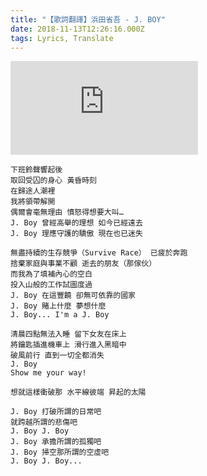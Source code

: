 ```yaml
---
title: "【歌詞翻譯】浜田省吾 - J. BOY"
date: 2018-11-13T12:26:16.000Z
tags: Lyrics, Translate
---
```


<iframe src="https://www.youtube.com/embed/k0fM6u-XVJk" title="YouTube video player" frameborder="0" allow="accelerometer; autoplay; clipboard-write; encrypted-media; gyroscope; picture-in-picture" allowfullscreen></iframe>

```
下班鈴聲響起後
取回受囚的身心 黃昏時刻
在歸途人潮裡
我將領帶解開
偶爾會毫無理由 憤怒得想要大叫…
J. Boy 曾經高舉的理想 如今已經遠去
J. Boy 理應守護的驕傲 現在也已迷失

無盡持續的生存競爭（Survive Race） 已疲於奔跑
捨棄家庭與事業不顧 逝去的朋友（那傢伙）
而我為了填補內心的空白
投入山般的工作試圖度過
J. Boy 在這豐饒 卻無可依靠的國家
J. Boy 賭上什麼 夢想什麼
J. Boy... I'm a J. Boy

清晨四點無法入睡 留下女友在床上
將鑰匙插進機車上 滑行進入黑暗中
破風前行 直到一切全都消失
J. Boy
Show me your way!

想就這樣衝破那 水平線彼端 昇起的太陽

J. Boy 打破所謂的日常吧
就跨越所謂的悲傷吧
J. Boy J. Boy
J. Boy 承擔所謂的孤獨吧
J. Boy 掃空那所謂的空虛吧
J. Boy J. Boy...
```